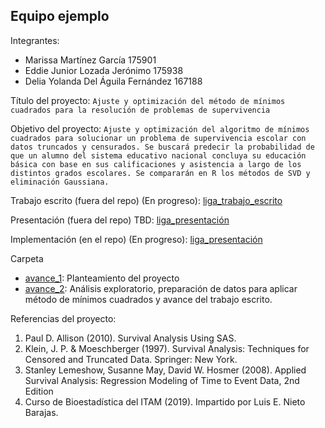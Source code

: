 ## Equipo ejemplo

Integrantes:

* Marissa Martínez García 175901
* Eddie Junior Lozada Jerónimo 175938
* Delia Yolanda Del Águila Fernández 167188

Título del proyecto: `Ajuste y optimización del método de mínimos cuadrados para la resolución de problemas de supervivencia`

Objetivo del proyecto: `Ajuste y optimización del algoritmo de mínimos cuadrados para solucionar un problema de supervivencia escolar con datos truncados y censurados. Se buscará predecir la probabilidad de que un alumno del sistema educativo nacional concluya su educación básica con base en sus calificaciones y asistencia a largo de los distintos grados escolares. Se compararán en R los métodos de SVD y eliminación Gaussiana.`

Trabajo escrito (fuera del repo) (En progreso): [liga_trabajo_escrito](https://docs.google.com/document/d/1ltDga0nTKfnSHbG9Psxn96QJ8DmFhZunIpUM0V0NBgw/edit#)

Presentación (fuera del repo) TBD: [liga_presentación]()

Implementación (en el repo) (En progreso): [liga_presentación](https://github.com/DeliaDelAguila/analisis-numerico-computo-cientifico-delia/tree/master/Proyecto%20Final)


Carpeta 
- [avance_1](avance_1): Planteamiento del proyecto
- [avance_2](avance_2): Análisis exploratorio, preparación de datos para aplicar método de mínimos cuadrados y avance del trabajo escrito.


Referencias del proyecto:

1. Paul D. Allison (2010). Survival Analysis Using SAS. 
2. Klein, J. P. & Moeschberger (1997). Survival Analysis: Techniques for Censored and Truncated Data. Springer: New York.
3. Stanley Lemeshow, Susanne May, David W. Hosmer (2008). Applied Survival Analysis: Regression Modeling of Time to Event Data, 2nd Edition 
4. Curso de Bioestadística del ITAM (2019). Impartido por Luis E. Nieto Barajas.


